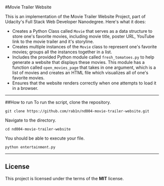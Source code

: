 #Movie Trailer Website

This is an implementation of the Movie Trailer Website Project, part of Udacity's Full Stack Web Developer Nanodegree. Here's what it does:
- Creates a Python Class called `Movie` that serves as a data structure to store one's favorite movies, including movie title, poster URL, YouTube link to the movie trailer and it's storyline.
- Creates multiple instances of the `Movie` class to represent one's favorite movies; groups all the instances together in a list.
- Includes the provided Python module called `fresh_tomatoes.py` to help generate a website that displays these movies. This module has a function called `open_movies_page` that takes in one argument, which is a list of movies and creates an HTML file which visualizes all of one's favorite movies.
- Ensures that the website renders correctly when one attempts to load it in a browser.

---

##How to run
To run the script, clone the repository.

`git clone https://github.com/rab1n/nd004-movie-trailer-website.git`

Navigate to the directory.

`cd nd004-movie-trailer-website`

You should be able to execute your file.

`python entertainment.py`

---

## License

This project is licensed under the terms of the **MIT** license.
